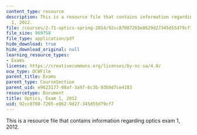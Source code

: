 ```yaml
---
content_type: resource
description: This is a resource file that contains information regarding optics exam
  1, 2012.
file: /courses/2-71-optics-spring-2014/92cc87087265e8629d27345d55d79cf7_MIT2_71S14_s12_quiz1.pdf
file_size: 969758
file_type: application/pdf
hide_download: true
hide_download_original: null
learning_resource_types:
- Exams
license: https://creativecommons.org/licenses/by-nc-sa/4.0/
ocw_type: OCWFile
parent_title: Exams
parent_type: CourseSection
parent_uid: e9623177-98af-3a97-6c3b-93b9d7ce4183
resourcetype: Document
title: Optics, Exam 1, 2012
uid: 92cc8708-7265-e862-9d27-345d55d79cf7
---
```

This is a resource file that contains information regarding optics exam 1, 2012.